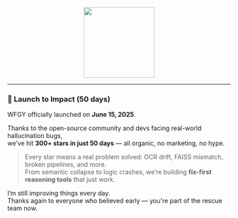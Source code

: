 <p align="center">
  <img src="https://github-readme-stats.vercel.app/api?username=onestardao&show_icons=true&theme=tokyonight&include_all_commits=true&count_private=true" height="160" />
</p>

---

### 🚀 Launch to Impact (50 days)

WFGY officially launched on **June 15, 2025**.

Thanks to the open-source community and devs facing real-world hallucination bugs,  
we’ve hit **300+ stars in just 50 days** — all organic, no marketing, no hype.

> Every star means a real problem solved: OCR drift, FAISS mismatch, broken pipelines, and more.  
> From semantic collapse to logic crashes, we’re building **fix-first reasoning tools** that just work.

I’m still improving things every day.  
Thanks again to everyone who believed early — you're part of the rescue team now.


